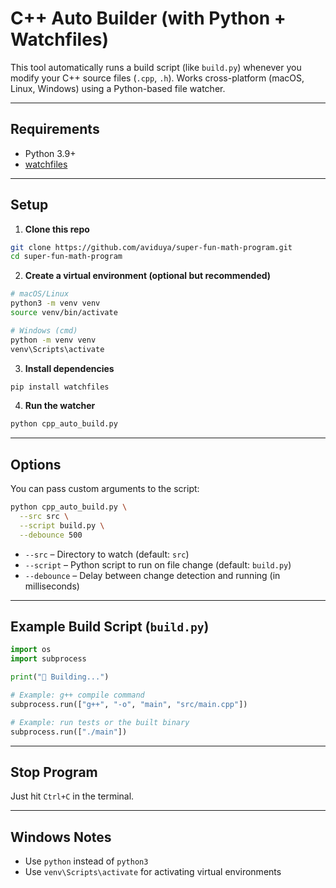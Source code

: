 # C++ Auto Builder (with Python + Watchfiles)

This tool automatically runs a build script (like `build.py`) whenever you modify your C++ source files (`.cpp`, `.h`). Works cross-platform (macOS, Linux, Windows) using a Python-based file watcher.

---

## Requirements

- Python 3.9+
- [watchfiles](https://pypi.org/project/watchfiles/)

---

## Setup

1. **Clone this repo**

```bash
git clone https://github.com/aviduya/super-fun-math-program.git
cd super-fun-math-program
```

2. **Create a virtual environment (optional but recommended)**

```bash
# macOS/Linux
python3 -m venv venv
source venv/bin/activate

# Windows (cmd)
python -m venv venv
venv\Scripts\activate
```

3. **Install dependencies**

```bash
pip install watchfiles
```

4. **Run the watcher**

```bash
python cpp_auto_build.py
```

---

## Options

You can pass custom arguments to the script:

```bash
python cpp_auto_build.py \
  --src src \
  --script build.py \
  --debounce 500
```

- `--src` – Directory to watch (default: `src`)
- `--script` – Python script to run on file change (default: `build.py`)
- `--debounce` – Delay between change detection and running (in milliseconds)

---

## Example Build Script (`build.py`)

```python
import os
import subprocess

print("🔨 Building...")

# Example: g++ compile command
subprocess.run(["g++", "-o", "main", "src/main.cpp"])

# Example: run tests or the built binary
subprocess.run(["./main"])
```

---

## Stop Program

Just hit `Ctrl+C` in the terminal.

---

## Windows Notes

- Use `python` instead of `python3`
- Use `venv\Scripts\activate` for activating virtual environments

